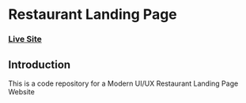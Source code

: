 # Restaurant Landing Page
### [Live Site](https://gericht-restaurant.com/)



## Introduction
This is a code repository for  a Modern UI/UX Restaurant Landing Page Website

